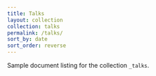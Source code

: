 ```yaml
---
title: Talks
layout: collection
collection: talks
permalink: /talks/
sort_by: date
sort_order: reverse
---
```


Sample document listing for the collection `_talks`.